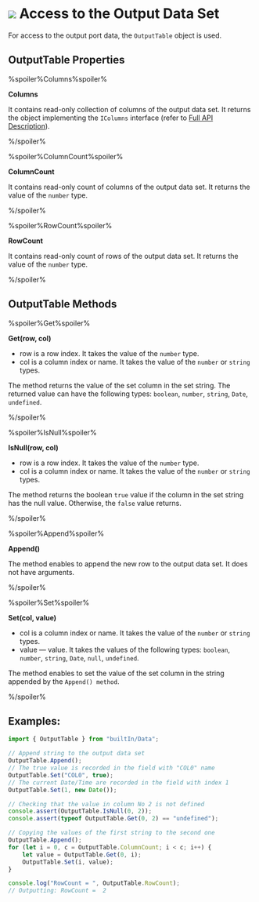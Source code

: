 # ![](../../../images/icons/components/javascript_default.svg) Access to the Output Data Set

For access to the output port data, the `OutputTable` object is used.

## OutputTable Properties

%spoiler%Columns%spoiler%

**Columns**

It contains read-only collection of columns of the output data set. It returns the object implementing the `IColumns` interface (refer to [Full API Description](./api-description.md)).

%/spoiler%

%spoiler%ColumnCount%spoiler%

**ColumnCount**

It contains read-only count of columns of the output data set.  It returns the value of the `number` type.

%/spoiler%

%spoiler%RowCount%spoiler%

**RowCount**

It contains read-only count of rows of the output data set.  It returns the value of the `number` type.

%/spoiler%

## OutputTable Methods

%spoiler%Get%spoiler%

**Get(row, col)**

- row is a row index. It takes the value of the `number` type.
- col is a column index or name. It takes the value of the `number` or `string` types.

The method returns the value of the set column in the set string. The returned value can have the following types: `boolean`, `number`, `string`, `Date`, `undefined`.

%/spoiler%

%spoiler%IsNull%spoiler%

**IsNull(row, col)**

- row is a row index. It takes the value of the `number` type.
- col is a column index or name. It takes the value of the `number` or `string` types.

The method returns the boolean `true` value if the column in the set string has the null value. Otherwise, the `false` value returns.

%/spoiler%

%spoiler%Append%spoiler%

**Append()**

The method enables to append the new row to the output data set. It does not have arguments.

%/spoiler%

%spoiler%Set%spoiler%

**Set(col, value)**

- col is a column index or name. It takes the value of the `number` or `string` types.
- value — value. It takes the values of the following types: `boolean`, `number`, `string`, `Date`, `null`, `undefined`.

The method enables to set the value of the set column in the string appended by the `Append() method`.

%/spoiler%

## Examples:

```javascript
import { OutputTable } from "builtIn/Data";

// Append string to the output data set
OutputTable.Append();
// The true value is recorded in the field with "COL0" name
OutputTable.Set("COL0", true);
// The current Date/Time are recorded in the field with index 1
OutputTable.Set(1, new Date());

// Checking that the value in column No 2 is not defined
console.assert(OutputTable.IsNull(0, 2));
console.assert(typeof OutputTable.Get(0, 2) == "undefined");

// Copying the values of the first string to the second one
OutputTable.Append();
for (let i = 0, c = OutputTable.ColumnCount; i < c; i++) {
    let value = OutputTable.Get(0, i);
    OutputTable.Set(i, value);
}

console.log("RowCount = ", OutputTable.RowCount);
// Outputting: RowCount =  2

```
